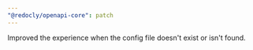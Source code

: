 ```yaml
---
"@redocly/openapi-core": patch
---
```


Improved the experience when the config file doesn't exist or isn't found.
